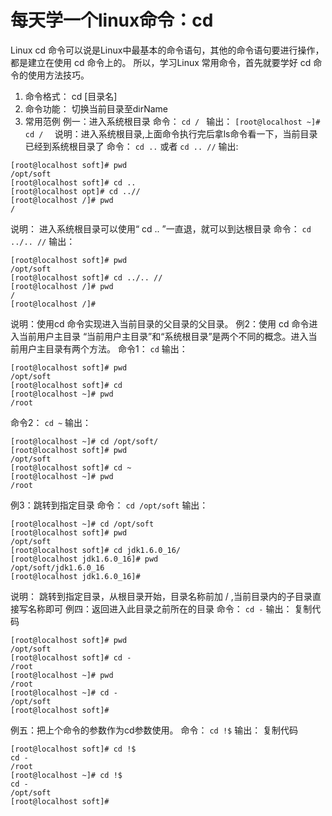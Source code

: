 # 每天学一个linux命令：cd
Linux cd 命令可以说是Linux中最基本的命令语句，其他的命令语句要进行操作，都是建立在使用 cd 命令上的。
所以，学习Linux 常用命令，首先就要学好 cd 命令的使用方法技巧。
1. 命令格式：
cd [目录名]
2. 命令功能：
切换当前目录至dirName
3. 常用范例
例一：进入系统根目录
命令：
`cd / `
输出：
`[root@localhost ~]# cd /  `
说明：进入系统根目录,上面命令执行完后拿ls命令看一下，当前目录已经到系统根目录了
命令：
`cd ..` 或者 `cd .. //`
输出:
```
[root@localhost soft]# pwd
/opt/soft
[root@localhost soft]# cd ..
[root@localhost opt]# cd ..//
[root@localhost /]# pwd
/
```
说明：
进入系统根目录可以使用“ cd .. ”一直退，就可以到达根目录
命令：
`cd ../.. //`
输出：
```
[root@localhost soft]# pwd
/opt/soft
[root@localhost soft]# cd ../.. //
[root@localhost /]# pwd
/
[root@localhost /]#
 ```
说明：使用cd 命令实现进入当前目录的父目录的父目录。
例2：使用 cd 命令进入当前用户主目录
“当前用户主目录”和“系统根目录”是两个不同的概念。进入当前用户主目录有两个方法。
命令1：
`cd`
输出：
```
[root@localhost soft]# pwd
/opt/soft
[root@localhost soft]# cd
[root@localhost ~]# pwd
/root
```
命令2：
`cd ~`
输出：
```
[root@localhost ~]# cd /opt/soft/
[root@localhost soft]# pwd
/opt/soft
[root@localhost soft]# cd ~
[root@localhost ~]# pwd
/root   
```
例3：跳转到指定目录
命令：
`cd /opt/soft`
输出：
```
[root@localhost ~]# cd /opt/soft
[root@localhost soft]# pwd
/opt/soft
[root@localhost soft]# cd jdk1.6.0_16/
[root@localhost jdk1.6.0_16]# pwd
/opt/soft/jdk1.6.0_16
[root@localhost jdk1.6.0_16]#
```
说明：
跳转到指定目录，从根目录开始，目录名称前加 / ,当前目录内的子目录直接写名称即可
例四：返回进入此目录之前所在的目录
命令：
`cd -`
输出：
复制代码
```
[root@localhost soft]# pwd
/opt/soft
[root@localhost soft]# cd -
/root
[root@localhost ~]# pwd
/root
[root@localhost ~]# cd -
/opt/soft
[root@localhost soft]#
```
例五：把上个命令的参数作为cd参数使用。
命令：
`cd !$`
输出：
复制代码
```
[root@localhost soft]# cd !$
cd -
/root
[root@localhost ~]# cd !$
cd -
/opt/soft
[root@localhost soft]#
```
